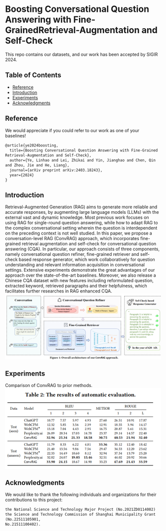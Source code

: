 <!-- omit in toc -->

# Boosting Conversational Question Answering with Fine-GrainedRetrieval-Augmentation and Self-Check
This repo contains our datasets, and our work has been accepted by SIGIR 2024.

## Table of Contents
- [Reference](#reference)
- [Introduction](#introduction)
- [Experiments](#experiments)
- [Acknowledgments](#acknowledgments)
## Reference
We would appreciate if you could refer to our work as one of your baselines!
```
@article{ye2024boosting,
  title={Boosting Conversational Question Answering with Fine-Grained Retrieval-Augmentation and Self-Check},
  author={Ye, Linhao and Lei, Zhikai and Yin, Jianghao and Chen, Qin and Zhou, Jie and He, Liang},
  journal={arXiv preprint arXiv:2403.18243},
  year={2024}
}
```
## Introduction
Retrieval-Augmented Generation (RAG) aims to generate more reliable and accurate responses, by augmenting large language models (LLMs) with the external vast and dynamic knowledge. Most previous work focuses on using RAG for single-round question answering, while how to adapt RAG to the complex conversational setting wherein the question is interdependent on the preceding context is not well studied. In this paper, we propose a conversation-level RAG (ConvRAG) approach, which incorporates fine-grained retrieval augmentation and self-check for conversational question answering (CQA). In particular, our approach consists of three components, namely conversational question refiner, fine-grained retriever and self-check based response generator, which work collaboratively for question understanding and relevant information acquisition in conversational settings. Extensive experiments demonstrate the great advantages of our approach over the state-of-the-art baselines. Moreover, we also release a Chinese CQA dataset with new features including reformulated question, extracted keyword, retrieved paragraphs and their helpfulness, which facilitates further researches in RAG enhanced CQA.![main](./figures/main_00.jpg)

## Experiments
Comparison of ConvRAG to prior methods. 
![table](./figures/table.jpg)


## Acknowledgments
We would like to thank the following individuals and organizations for their contributions to this project:
```
the National Science and Technology Major Project (No.2021ZD0114002)
the Science and Technology Commission of Shanghai Municipality Grant (No.22511105901,
No.21511100402).
```

